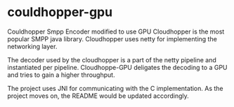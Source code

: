 # couldhopper-gpu
Couldhopper Smpp Encoder modified to use GPU
Cloudhopper is the most popular SMPP java library. Cloudhopper uses netty for implementing the networking layer.

The decoder used by the cloudhopper is a part of the netty pipeline and instantiated per pipeline.
Cloudhoppe-GPU deligates the decoding to a GPU and tries to gain a higher throughput.

The project uses JNI for communicating with the C implementation. 
As the project moves on, the README would be updated accordingly.
